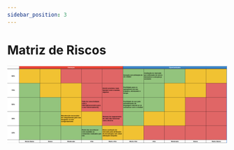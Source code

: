 ```yaml
---
sidebar_position: 3
---
```


# Matriz de Riscos
![Matriz de Risco Andevs](./img/matriz_de_risco.png)